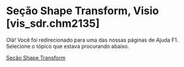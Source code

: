 
# Seção Shape Transform, Visio [vis_sdr.chm2135]

Olá! Você foi redirecionado para uma das nossas páginas de Ajuda F1. Selecione o tópico que estava procurando abaixo.

[Seção Shape Transform](http://msdn.microsoft.com/library/aa6a95bc-4669-47fd-5055-a147ec55e78f%28Office.15%29.aspx)

